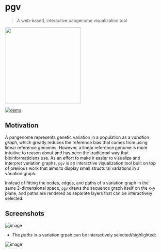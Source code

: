 # pgv

> A web-based, interactive pangenome visualization tool

<img src="https://user-images.githubusercontent.com/20177171/223407059-c04406bd-4b6c-427f-b1c3-106aaad06257.png" width="250px" />

[![demo](https://github.com/w-gao/pgv/actions/workflows/deploy.yml/badge.svg?branch=main)](https://github.com/w-gao/pgv/actions/workflows/deploy.yml)


## Motivation

A pangenome represents genetic variation in a population as a _variation graph_, which greatly reduces the reference
bias that comes from using linear reference genomes. However, a linear reference genome is more intuitive to reason
about and has been the traditional way that bioinformaticians use. As an effort to make it easier to visualize and
interpret variation graphs, `pgv` is an interactive visualization tool built on top of previous work that aims to
display small structural variations in a variation graph.

Instead of fitting the nodes, edges, and paths of a variation graph in the same 2-dimensional space, `pgv` draws the
sequence graph itself on the x-y plane, and paths are rendered as separate layers that can be interactively selected.


## Screenshots

![image](https://user-images.githubusercontent.com/20177171/223253829-4691fe27-412e-4474-927e-9e246f777885.png)


- The _paths_ in a variation grpah can be interactively selected/highlighted:

![image](https://user-images.githubusercontent.com/20177171/222947953-805d83d4-a556-41d8-963b-0124ba374898.gif)

